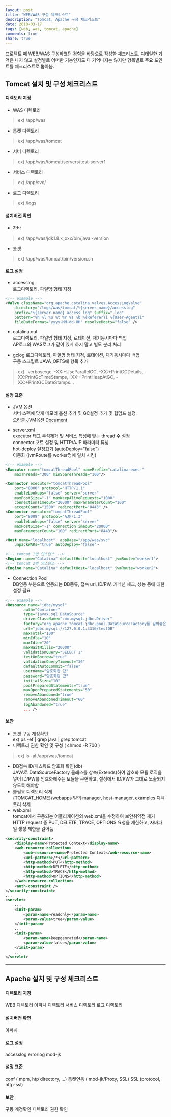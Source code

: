 ```yaml
---
layout: post
title: "WEB/WAS 구성 체크리스트"
description: "Tomcat, Apache 구성 체크리스트"
date: 2018-03-17
tags: [web, was, tomcat, apache]
comments: true
share: true
---
```


프로젝트 때 WEB/WAS 구성하였던 경험을 바탕으로 작성한 체크리스트. 디테일한 기억은 나지 않고 설정별로 어떠한 기능인지도 다 기억나지는 않지만 항목별로 주요 포인트를 체크리스트로 뽑아봄.

## Tomcat 설치 및 구성 체크리스트

#### 디렉토리 지정

- WAS 디렉토리
>ex) /app/was
- 톰캣 디렉토리
>ex) /app/was/tomcat
- 서버 디렉토리
>ex) /app/was/tomcat/servers/test-server1
- 서비스 디렉토리
>ex) /app/svc/
- 로그 디렉토리
>ex) /logs

#### 설치버전 확인
- 자바
>ex) /app/was/jdk1.8.x_xxx/bin/java -version
- 톰캣  
>ex) /app/was/tomcat/bin/version.sh

#### 로그 설정
- accesslog  
로그디렉토리, 파일명 형태 지정

```xml
<!-- example -->
<Valve className="org.apache.catalina.valves.AccessLogValve"
    directory="/logs/was/tomcat/%{server_name}/accesslog"
    prefix="%{server-name}_access_log" suffix=".log"
    pattern="%h %l %u %t %r %s %b %{Referer}i %{User-Agent}i"
    fileDateFormat="yyyy-MM-dd-HH" resolveHosts="false" />
```
- catalina.out  
로그디렉토리, 파일명 형태 지정, 로테이션, 재기동시마다 백업  
AP로그와 WAS로그가 같이 있게 하지 말고 별도 분리 처리

- gclog
로그디렉토리, 파일명 형태 지정, 로테이션, 재기동시마다 백업  
구동 스크립트 JAVA_OPTS에 항목 추가
>ex) -verbose:gc, -XX:+UseParallelGC, -XX:+PrintGCDetails, -XX:PrintGcTimeStamps, -XX:+PrintHeapAtGC, -XX:+PrintGCDateStamps...

#### 설정 표준
- JVM 옵션  
서버 스펙에 맞게 메모리 옵션 추가 및 GC설정 추가 및 힙덤프 설정  
[오라클 JVM옵션 Document](http://www.oracle.com/technetwork/articles/java/vmoptions-jsp-140102.html)

- server.xml  
executor 태그 주석제거 및 서비스 특성에 맞는 thread 수 설정  
connector 포트 설정 및 HTTP/AJP 파라미터 튜닝  
hot-deploy 설정끄기 (autoDeploy="false")  
이중화 (jvmRoute를 worker명에 일치 시킴)

```xml
<!-- example -->
<Executor name="tomcatThreadPool" namePrefix="catalina-exec-"
    maxThreads="300" minSpareThreads="100"/>

<Connector executor="tomcatThreadPool"
    port="8080" protocol="HTTP/1.1"
    enableLookups="false" server="server"
    maxPostSize="-1" maxKeepAliveRequests="1000"
    connectionTimeout="20000" maxParameterCount="100"
    acceptCount="1500" redirectPort="8443" />
<Connector executor="tomcatThreadPool"
    port="8009" protocol="AJP/1.3"
    enableLookups="false" server="server"
    maxPostSize="-1" connectionTimeout="20000"
    maxParameterCount="100" redirectPort="8443"/>

<Host name="localhost"  appBase="/app/was/svc"
    unpackWARs="true" autoDeploy="false">

<!-- tomcat 1번 인스턴스 -->
<Engine name="Catalina" defaultHost="localhost" jvmRoute="worker1">
<!-- tomcat 2번 인스턴스 -->
<Engine name="Catalina" defaultHost="localhost" jvmRoute="worker2">
```

- Connection Pool  
DB연동 부분으로 연동되는 DB종류, 접속 url, ID/PW, 커넥션 체크, 성능 등에 대한 설정 필요

```xml
<!-- example -->
<Resource name="jdbc/mysql"
        auth="Container"
        type="javax.sql.DataSource"
        driverClassName="com.mysql.jdbc.Driver"
        factory="org.apache.tomcat.jdbc.pool.DataSourceFactory를 감싸놓은 암호화 팩토리 모듈"
        url="jdbc:mysql://127.0.0.1:3316/testDB"
        maxTotal="100"
        minIdle="10"
        maxIdle="20"
        maxWaitMillis="20000"
        validationQuery="SELECT 1"
        testOnBorrow="true"
        validationQueryTimeout="30"
        defaultAutoCommit="false"
        username="암호화된 값"
        password="암호화된 값"
        initialSize="10"
        poolPreparedStatements="true"
        maxOpenPreparedStatements="50"
        removeAbandoned="true"
        removeAbandonedTimeout="60"
        logAbandoned="true"
        ... />
```

#### 보안 
- 톰캣 구동 계정확인  
ex) ps -ef | grep java | grep tomcat
- 디렉토리 권한 확인 및 구성 ( chmod -R 700 )
>ex) ls -al /app/was/tomcat
- DB접속 ID/패스워드 암호화 확인(db)  
JAVA로 DataSourceFactory 클래스를 상속(Extends)하여 암호화 모듈 로직을 넣어 ID/PW를 암호화해주는 모듈을 구현하고, 설정에서 ID/PW가 그대로 노출되지 않도록 해야함
- 불필요 디렉토리 삭제  
{TOMCAT_HOME}/webapps 밑의 manager, host-manager, examples 디렉토리 삭제
- web.xml  
tomcat에서 구동되는 어플리케이션의 web.xml을 수정하여 보안취약점 제거  
HTTP request 중 PUT, DELETE, TRACE, OPTIONS 요청을 제한하고, 자바파일 생성 제한을 걸어둠  

```xml
<security-constraint>
    <display-name>Protected Context</display-name>
    <web-resource-collection>
        <web-resource-name>Protected Context</web-resource-name>
        <url-pattern>/*</url-pattern>
        <http-method>PUT</http-method>
        <http-method>DELETE</http-method>
        <http-method>TRACE</http-method>
        <http-method>OPTIONS</http-method>
    </web-resource-collection>
    <auth-constraint />
</security-constraint>
...
<servlet>
    ...
    <init-param>
        <param-name>readonly</param-name>
        <param-value>true</param-value>
    </init-param>
    ...
    <init-param>
        <param-name>keepgenrated</param-name>
        <param-value>false</param-value>
    </init-param>
    ...    
</servlet>
```

---

## Apache 설치 및 구성 체크리스트

#### 디렉토리 지정

WEB 디렉토리
아파치 디렉토리
서비스 디렉토리
로그 디렉토리

#### 설치버전 확인
아파치

#### 로그 설정
accesslog
errorlog
mod-jk

#### 설정 표준
conf
( mpm, htp directory, ...)
톰캣연동
( mod-jk/Proxy, SSL)
SSL 
(protocol, http-ssl)

#### 보안 
구동 계정확인
디렉토리 권한 확인